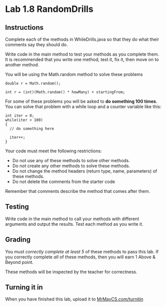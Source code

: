 # Lab 1.8 RandomDrills

## Instructions

Complete each of the methods in WhileDrills.java so that they do what their comments say they should do.

Write code in the main method to test your methods as you complete them. It is recommended that you write one method, test it, fix it, then move on to another method.

You will be using the Math.random method to solve these problems

```
double r = Math.random();
```

```
int r = (int)(Math.random() * howMany) + startingFrom;
```

For some of these problems you will be asked to **do something 100 times**. You can solve that problem with a while loop and a counter variable like this:

```
int iter = 0;
while(iter < 100)
{
  // do something here

  iter++;
}
```

Your code must meet the following restrictions:

*  Do not use any of these methods to solve other methods.
*  Do not create any other methods to solve these methods.
*  Do not change the method headers (return type, name, parameters) of these methods.
*  Do not delete the comments from the starter code

Remember that comments describe the method that comes after them.

## Testing

Write code in the main method to call your methods with different arguments and output the results. Test each method as you write it.

## Grading

You must *correctly complete at least 5* of these methods to pass this lab. If you correctly complete *all* of these methods, then you will earn 1 Above & Beyond point.

These methods will be inspected by the teacher for correctness.

## Turning it in

When you have finished this lab, upload it to [MrMayCS.com/turnitin](http://mrmaycs.com/turnitin)
